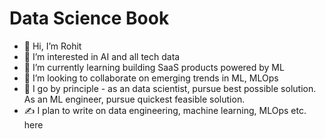 # Data Science Book

- 👋 Hi, I’m Rohit
- 👀 I’m interested in AI and all tech data
- 🌱 I’m currently learning building SaaS products powered by ML
- 💞️ I’m looking to collaborate on emerging trends in ML, MLOps
- 💭 I go by principle - as an data scientist, pursue best possible solution. As an ML engineer, pursue quickest feasible solution.
- ✍️ I plan to write on data engineering, machine learning, MLOps etc. here
